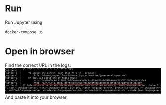 # Run
Run Jupyter using
```
docker-compose up
```

# Open in browser
Find the correct URL in the logs:
![alt text](image.png)
And paste it into your browser.